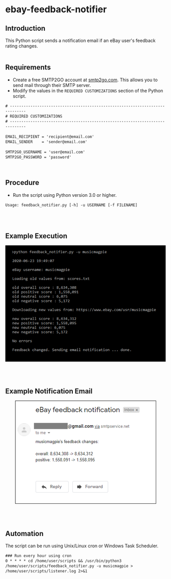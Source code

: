 # ebay-feedback-notifier

## Introduction

This Python script sends a notification email if an eBay user's feedback rating changes.
<br><br>

## Requirements
  - Create a free SMTP2GO account at [smtp2go.com](http://smtp2go.com). This allows you to send mail through their SMTP server.
  - Modify the values in the `REQUIRED CUSTOMIZATIONS` section of the Python script.
  ```
# -----------------------------------------------------------------------------
# REQUIRED CUSTOMIZATIONS
# -----------------------------------------------------------------------------

EMAIL_RECIPIENT = 'recipient@email.com'
EMAIL_SENDER    = 'sender@email.com'

SMTP2GO_USERNAME = 'user@email.com'
SMTP2GO_PASSWORD = 'password'
```
<br>
  
## Procedure
  - Run the script using Python version 3.0 or higher.
```
Usage: feedback_notifier.py [-h] -u USERNAME [-f FILENAME]
```
<br><br>

## Example Execution

<p align="center">
<img src="media/output_example.png" alt="Example Execution"/>
</p>
<br><br>

## Example Notification Email

<p align="center">
<img src="media/email_example.png" alt="Example Email"/>
</p>
<br><br>

## Automation

The script can be run using Unix/Linux cron or Windows Task Scheduler.
```
### Run every hour using cron
0 * * * * cd /home/user/scripts && /usr/bin/python3 /home/user/scripts/feedback_notifier.py -u musicmagpie > /home/user/scripts/listener.log 2>&1
```

